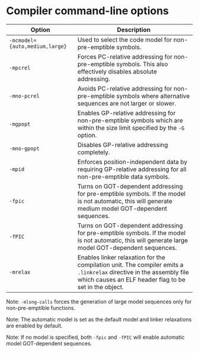 # Compiler command-line options

Option | Description|
|-------|------------|
`-mcmodel={auto,medium,large}`| Used to select the code model for non-pre-emptible symbols.
`-mpcrel`| Forces PC-relative addressing for non-pre-emptible symbols. This also effectively disables absolute addressing.
`-mno-pcrel`| Avoids PC-relative addressing for non-pre-emptible symbols where alternative sequences are not larger or slower.
`-mgpopt`| Enables GP-relative addressing for non-pre-emptible symbols which are within the size limit specified by the `-G` option.
`-mno-gpopt`| Disables GP-relative addressing completely.
`-mpid`| Enforces position-independent data by requiring GP-relative addressing for all non-pre-emptible data symbols.
`-fpic`| Turns on GOT-dependent addressing for pre-emptible symbols. If the model is not automatic, this will generate medium model GOT-dependent sequences.
`-fPIC`| Turns on GOT-dependent addressing for pre-emptible symbols. If the model is not automatic, this will generate large model GOT-dependent sequences.
`-mrelax`| Enables linker relaxation for the compilation unit. The compiler emits a `.linkrelax` directive in the assembly file which causes an ELF header flag to be set in the object.

Note: `-mlong-calls` forces the generation of large model sequences only for
non-pre-emptible functions.

Note: The automatic model is set as the default model and linker relaxations
are enabled by default.

Note: If no model is specified, both `-fpic` and `-fPIC` will enable automatic
model GOT-dependent sequences.
